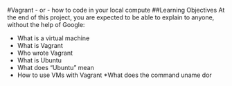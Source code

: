 #Vagrant - or - how to code in your local compute
##Learning Objectives
At the end of this project, you are expected to be able to explain to anyone, without the help of Google:


* What is a virtual machine
* What is Vagrant
* Who wrote Vagrant
* What is Ubuntu
* What does “Ubuntu” mean
* How to use VMs with Vagrant
*What does the command uname dor
